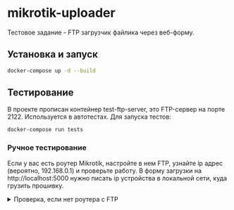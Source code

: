 # mikrotik-uploader

Тестовое задание - FTP загрузчик файлика через веб-форму.

## Установка и запуск

```bash
docker-compose up -d --build
```

## Тестирование

В проекте прописан контейнер test-ftp-server, это FTP-сервер на порте 2122. Используется в автотестах. Для запуска тестов:
```bash
docker-compose run tests
```

### Ручное тестирование

Если у вас есть роутер Mikrotik, настройте в нем FTP, узнайте ip адрес (вероятно, 192.168.0.1) и проверьте работу.
В форму загрузки на http://localhost:5000 нужно писать ip устройства в локальной сети, куда грузить прошивку.

<details>
<summary>Проверка, если нет роутера с FTP</summary>
Контейнер test-ftp-server доступен в локальной сети. Для FTP доступа, например, в FileZilla работает адрес 127.0.0.1:2122.

Чтобы узнать IP-адрес текущего устройства в локальной сети:
- **Windows**: win + r > cmd > ipconfig:
искать IPv4-адрес. . . . . . . . . . . . : 192.168.0.104 

- **Linux**:   ifconfig

Файлы загруженные в форму на localhost:5000 с указанным IP-адресом текущего устройства попадут в папку /fake_mikrotik, эмулирует собой корень "роутера".

</details>
